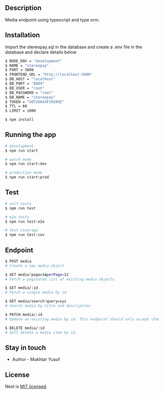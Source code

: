
## Description

Media endpoint using typescript and type orm.

## Installation

Import the stereopay.sql  in the database and create a .env file in the database and declare details below

```bash
$ NODE_ENV = "development"
$ NAME = "stereopay"
$ PORT = 3000
$ FRONTEND_URL = "http://localhost:3000"
$ DB_HOST = "localhost"
$ DB_PORT = "8889"
$ DB_USER = "root"
$ DB_PASSWORD = "root"
$ DB_NAME = "stereopay"
$ TOKEN = "UOT26843FI9589E"
$ TTL = 60
$ LIMIT = 1000
```

```bash
$ npm install
```

## Running the app

```bash
# development
$ npm run start

# watch mode
$ npm run start:dev

# production mode
$ npm run start:prod
```

## Test

```bash
# unit tests
$ npm run test

# e2e tests
$ npm run test:e2e

# test coverage
$ npm run test:cov
```

## Endpoint

```bash
$ POST media
# Create a new media object

$ GET media?page=1&perPage=12
# Fetch a paginated list of existing media objects

$ GET media/:id
# Fetch a single media by id

$ GET media/search?query=xyz
# Search media by title and description

$ PATCH media/:id
# Update an existing media by id. This endpoint should only accept changes to the status field.

$ DELETE media/:id
# Soft delete a media item by id.
```

## Stay in touch

- Author - Mukhtar Yusuf

## License

Nest is [MIT licensed](LICENSE).
